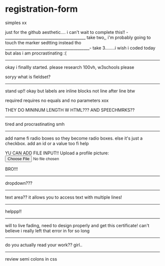 # registration-form
simples xx

just for the github aesthetic.... i can't wait to complete this!!
-_________________________________________
take two,, i'm probably going to touch the marker sedtting instead tho
___________________________________________-
take 3........i wish i coded today but alas i am procrastinating :(

_______________________________________________

okay i finallly started. please research 100vh, w3schools please

soryy what is fieldset?
________________________________________________

stand up!!
okay but labels are inline blocks not line after line btw

required requires no equals and no parameters xox

THEY DO MININUM LENGTH W HTML??? AND SPEECHMRKS??

____________________________________________________
tired and procrastinating smh
______________________________________________________

add name fi radio boxes so they become radio boxes. else it's just a checkbox. add an id or a value too fi help

YU CAN ADD FILE INPUT!!
<label>Upload a profile picture: <input type="file"></label>

BRO!!!
________________________________
dropdown???
________________________________________________________
text area?? it allows you to access text with multiple lines!
________________________________________________________

helppp!!
____________________________________
will to live fading, need to design properly and get this certificate!
can't believe i really left that error in for so long
_____________________________

do you actually read your work?? girl..
_____________________________________

review semi colons in css